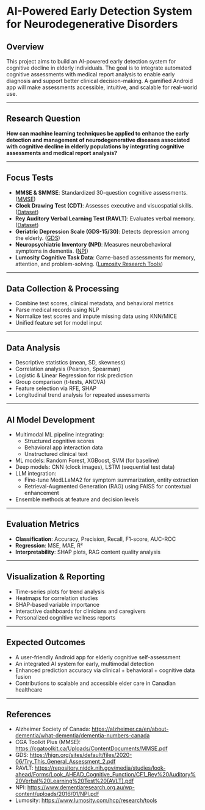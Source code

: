 # AI-Powered Early Detection System for Neurodegenerative Disorders

## Overview
This project aims to build an AI-powered early detection system for cognitive decline in elderly individuals. The goal is to integrate automated cognitive assessments with medical report analysis to enable early diagnosis and support better clinical decision-making. A gamified Android app will make assessments accessible, intuitive, and scalable for real-world use.

---

## Research Question
**How can machine learning techniques be applied to enhance the early detection and management of neurodegenerative diseases associated with cognitive decline in elderly populations by integrating cognitive assessments and medical report analysis?**

---

## Focus Tests
- **MMSE & SMMSE**: Standardized 30-question cognitive assessments. ([MMSE](https://cgatoolkit.ca/Uploads/ContentDocuments/MMSE.pdf))
- **Clock Drawing Test (CDT)**: Assesses executive and visuospatial skills. ([Dataset](https://arxiv.org/abs/1606.07163))
- **Rey Auditory Verbal Learning Test (RAVLT)**: Evaluates verbal memory. ([Dataset](https://repository.niddk.nih.gov/media/studies/look-ahead/Forms/Look_AHEAD_Cognitive_Function/CF1_Rey%20Auditory%20Verbal%20Learning%20Test%20(AVLT).pdf))
- **Geriatric Depression Scale (GDS-15/30)**: Detects depression among the elderly. ([GDS](https://hign.org/sites/default/files/2020-06/Try_This_General_Assessment_2.pdf))
- **Neuropsychiatric Inventory (NPI)**: Measures neurobehavioral symptoms in dementia. ([NPI](https://www.dementiaresearch.org.au/wp-content/uploads/2016/01/NPI.pdf))
- **Lumosity Cognitive Task Data**: Game-based assessments for memory, attention, and problem-solving. ([Lumosity Research Tools](https://www.lumosity.com/hcp/research/tools))

---

## Data Collection & Processing
- Combine test scores, clinical metadata, and behavioral metrics
- Parse medical records using NLP
- Normalize test scores and impute missing data using KNN/MICE
- Unified feature set for model input

---

## Data Analysis
- Descriptive statistics (mean, SD, skewness)
- Correlation analysis (Pearson, Spearman)
- Logistic & Linear Regression for risk prediction
- Group comparison (t-tests, ANOVA)
- Feature selection via RFE, SHAP
- Longitudinal trend analysis for repeated assessments

---

## AI Model Development
- Multimodal ML pipeline integrating:
  - Structured cognitive scores
  - Behavioral app interaction data
  - Unstructured clinical text
- ML models: Random Forest, XGBoost, SVM (for baseline)
- Deep models: CNN (clock images), LSTM (sequential test data)
- LLM integration:
  - Fine-tune MedLLaMA2 for symptom summarization, entity extraction
  - Retrieval-Augmented Generation (RAG) using FAISS for contextual enhancement
- Ensemble methods at feature and decision levels

---

## Evaluation Metrics
- **Classification**: Accuracy, Precision, Recall, F1-score, AUC-ROC
- **Regression**: MSE, MAE, R²
- **Interpretability**: SHAP plots, RAG content quality analysis

---

## Visualization & Reporting
- Time-series plots for trend analysis
- Heatmaps for correlation studies
- SHAP-based variable importance
- Interactive dashboards for clinicians and caregivers
- Personalized cognitive wellness reports

---

## Expected Outcomes
- A user-friendly Android app for elderly cognitive self-assessment
- An integrated AI system for early, multimodal detection
- Enhanced prediction accuracy via clinical + behavioral + cognitive data fusion
- Contributions to scalable and accessible elder care in Canadian healthcare

---

## References
- Alzheimer Society of Canada: https://alzheimer.ca/en/about-dementia/what-dementia/dementia-numbers-canada
- CGA Toolkit Plus (MMSE): https://cgatoolkit.ca/Uploads/ContentDocuments/MMSE.pdf
- GDS: https://hign.org/sites/default/files/2020-06/Try_This_General_Assessment_2.pdf
- RAVLT: https://repository.niddk.nih.gov/media/studies/look-ahead/Forms/Look_AHEAD_Cognitive_Function/CF1_Rey%20Auditory%20Verbal%20Learning%20Test%20(AVLT).pdf
- NPI: https://www.dementiaresearch.org.au/wp-content/uploads/2016/01/NPI.pdf
- Lumosity: https://www.lumosity.com/hcp/research/tools
